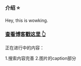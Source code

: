 ### 介绍 ⭐
Hey, this is wowking. 

### [查看博客戳这里 👆](https://wowking2018.github.io/) 
正在进行中的内容：

1.搜索内容完善
2.图片的caption部分


